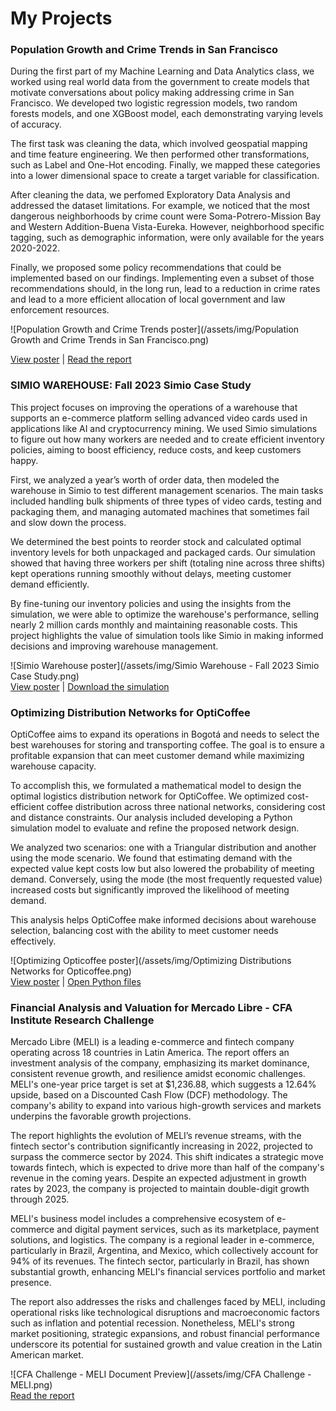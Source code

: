 # My Projects

### Population Growth and Crime Trends in San Francisco
During the first part of my Machine Learning and Data Analytics class, we worked using real world data from the government to create models that motivate conversations about policy making addressing crime in San Francisco. We developed two logistic regression models, two random forests models, and one XGBoost model, each demonstrating varying levels of accuracy.

The first task was cleaning the data, which involved geospatial mapping and time feature engineering. We then performed other transformations, such as Label and One-Hot encoding. Finally, we mapped these categories into a lower dimensional space to create a target variable for classification. 

After cleaning the data, we perfomed Exploratory Data Analysis and addressed the dataset limitations. For example, we noticed that the most dangerous neighborhoods by crime count were Soma-Potrero-Mission Bay and Western Addition-Buena Vista-Eureka. However, neighborhood specific tagging, such as demographic information, were only available for the years 2020-2022.

Finally, we proposed some policy recommendations that could be implemented based on our findings. Implementing even a subset of those recommendations should, in the long run, lead to a reduction in crime rates and lead to a more efficient allocation of local government and law enforcement resources.

![Population Growth and Crime Trends poster](/assets/img/Population Growth and Crime Trends in San Francisco.png)
<br>

<a href="https://github.com/gerson-moralesd/portfolio/blob/main/assets/files/Population%20Growth%20and%20Crime%20Trends.pdf">View poster</a> | 
<a href="https://github.com/gerson-moralesd/portfolio/blob/main/assets/files/Population%20Growth%20and%20Crime%20Trends%20in%20San%20Francisco.pdf">Read the report</a> 

### SIMIO WAREHOUSE: Fall 2023 Simio Case Study
This project focuses on improving the operations of a warehouse that supports an e-commerce platform selling advanced video cards used in applications like AI and cryptocurrency mining. We used Simio simulations to figure out how many workers are needed and to create efficient inventory policies, aiming to boost efficiency, reduce costs, and keep customers happy.

First, we analyzed a year’s worth of order data, then modeled the warehouse in Simio to test different management scenarios. The main tasks included handling bulk shipments of three types of video cards, testing and packaging them, and managing automated machines that sometimes fail and slow down the process.

We determined the best points to reorder stock and calculated optimal inventory levels for both unpackaged and packaged cards. Our simulation showed that having three workers per shift (totaling nine across three shifts) kept operations running smoothly without delays, meeting customer demand efficiently.

By fine-tuning our inventory policies and using the insights from the simulation, we were able to optimize the warehouse's performance, selling nearly 2 million cards monthly and maintaining reasonable costs. This project highlights the value of simulation tools like Simio in making informed decisions and improving warehouse management.

![Simio Warehouse poster](/assets/img/Simio Warehouse - Fall 2023 Simio Case Study.png)
<br>
<a href="https://github.com/gerson-moralesd/portfolio/blob/main/assets/files/SIMIO%20Warehouse.pdf">View poster</a> | 
<a href="https://github.com/gerson-moralesd/portfolio/blob/main/assets/files/SIMIO%20Warehouse%20file.spfx">Download the simulation</a> 

### Optimizing Distribution Networks for OptiCoffee
OptiCoffee aims to expand its operations in Bogotá and needs to select the best warehouses for storing and transporting coffee. The goal is to ensure a profitable expansion that can meet customer demand while maximizing warehouse capacity.

To accomplish this, we formulated a mathematical model to design the optimal logistics distribution network for OptiCoffee. We optimized cost-efficient coffee distribution across three national networks, considering cost and distance constraints. Our analysis included developing a Python simulation model to evaluate and refine the proposed network design.

We analyzed two scenarios: one with a Triangular distribution and another using the mode scenario. We found that estimating demand with the expected value kept costs low but also lowered the probability of meeting demand. Conversely, using the mode (the most frequently requested value) increased costs but significantly improved the likelihood of meeting demand.

This analysis helps OptiCoffee make informed decisions about warehouse selection, balancing cost with the ability to meet customer needs effectively.

![Optimizing Opticoffee poster](/assets/img/Optimizing Distributions Networks for Opticoffee.png)
<br>
<a href="https://github.com/gerson-moralesd/portfolio/blob/main/assets/files/OptiCoffee.pdf">View poster</a> | 
<a href="https://github.com/gerson-moralesd/portfolio/tree/main/assets/files/OptiCoffee">Open Python files</a> 

### Financial Analysis and Valuation for Mercado Libre - CFA Institute Research Challenge
Mercado Libre (MELI) is a leading e-commerce and fintech company operating across 18 countries in Latin America. The report offers an investment analysis of the company, emphasizing its market dominance, consistent revenue growth, and resilience amidst economic challenges. MELI's one-year price target is set at $1,236.88, which suggests a 12.64% upside, based on a Discounted Cash Flow (DCF) methodology. The company's ability to expand into various high-growth services and markets underpins the favorable growth projections.

The report highlights the evolution of MELI’s revenue streams, with the fintech sector's contribution significantly increasing in 2022, projected to surpass the commerce sector by 2024. This shift indicates a strategic move towards fintech, which is expected to drive more than half of the company's revenue in the coming years. Despite an expected adjustment in growth rates by 2023, the company is projected to maintain double-digit growth through 2025.

MELI's business model includes a comprehensive ecosystem of e-commerce and digital payment services, such as its marketplace, payment solutions, and logistics. The company is a regional leader in e-commerce, particularly in Brazil, Argentina, and Mexico, which collectively account for 94% of its revenues. The fintech sector, particularly in Brazil, has shown substantial growth, enhancing MELI's financial services portfolio and market presence.

The report also addresses the risks and challenges faced by MELI, including operational risks like technological disruptions and macroeconomic factors such as inflation and potential recession. Nonetheless, MELI's strong market positioning, strategic expansions, and robust financial performance underscore its potential for sustained growth and value creation in the Latin American market.

![CFA Challenge - MELI Document Preview](/assets/img/CFA Challenge - MELI.png)
<br>
<a href="https://github.com/gerson-moralesd/portfolio/blob/main/assets/files/CFA%20Challenge%20-%20MELI.pdf">Read the report</a>

